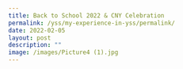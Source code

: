 ```yaml
---
title: Back to School 2022 & CNY Celebration
permalink: /yss/my-experience-in-yss/permalink/
date: 2022-02-05
layout: post
description: ""
image: /images/Picture4 (1).jpg
---
```

